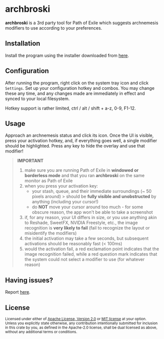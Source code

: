 # archbroski

__archbroski__ is a 3rd party tool for Path of Exile which suggests archnemesis modifiers to use according to your preferences.

## Installation

Install the program using the installer downloaded from [here](https://www.google.com).

## Configuration

After running the program, right click on the system tray icon and click `Settings`. Set up your configuration hotkey and combos. You may change these any time, and any changes made are immediately in effect and synced to your local filesystem.

Hotkey support is rather limited, ctrl / alt / shift + a-z, 0-9, F1-12.

## Usage

Approach an archnemesis status and click its icon. Once the UI is visible, press your activation hotkey, and, if everything goes well, a single modifier should be highlighted. Press any key to hide the overlay and use that modifier!

> __IMPORTANT__
> 
> 1. make sure you are running Path of Exile in __windowed or borderless mode__ and that you ran __archbroski__ on the same monitor as Path of Exile
> 2. when you press your activation key:
>    - your stash, queue, and their immediate surroundings (~ 50 pixels around) > should be __fully visible and unobstructed__
>     by anything (including your cursor!)
>    - do __NOT__ move your cursor around too much - for some obscure reason, the app won't be able to take a screenshot
> 3. if, for any reason, your UI differs in size, or you use anything akin to Reshade, SweetFX, NVIDIA Freestyle, etc.,
the image recognition is __very likely to fail__ (fail to recognize the layout or misidentify the modifiers)
> 4. the initial activation may take a few seconds, but subsequent activations should be reasonably fast (< 100ms)
> 5. would the activation fail, a red exclamation point indicates that the image recognition failed, while a red question mark indicates that the system could not select a modifier to use (for whatever reason)

## Having issues?

Report [here](https://github.com/moxaj/archbroski/issues).

## License

<sup>
Licensed under either of <a href="LICENSE-APACHE">Apache License, Version
2.0</a> or <a href="LICENSE-MIT">MIT license</a> at your option.
</sup>

<br>

<sub>
Unless you explicitly state otherwise, any contribution intentionally submitted
for inclusion in this crate by you, as defined in the Apache-2.0 license, shall
be dual licensed as above, without any additional terms or conditions.
</sub>